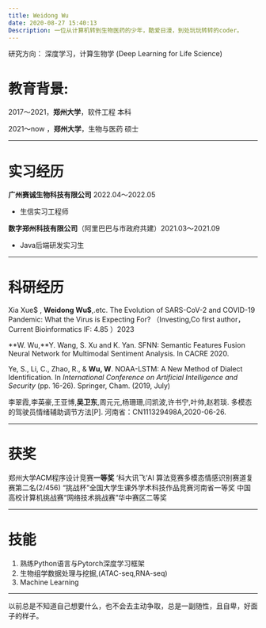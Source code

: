 ```yaml
---
title: Weidong Wu
date: 2020-08-27 15:40:13
Description: 一位从计算机转到生物医药的少年，酷爱日漫，到处玩玩转转的coder。
---
```


研究方向：
深度学习，计算生物学 (Deep Learning for Life Science)

# 教育背景:

2017～2021，**郑州大学**，软件工程 本科                                 

2021～now ，**郑州大学**，生物与医药 硕士

---

# 实习经历

**广州赛诚生物科技有限公司**  2022.04～2022.05

- 生信实习工程师

**数字郑州科技有限公司**（阿里巴巴与市政府共建）2021.03～2021.09

- Java后端研发实习生

---

# 科研经历

Xia Xue$ , **Weidong Wu$**,.etc.  The Evolution of SARS-CoV-2 and COVID-19 Pandemic: What the Virus is Expecting For? （Investing,Co first author，Current Bioinformatics IF: 4.85 ）2023

**W. Wu,**Y. Wang, S. Xu and K. Yan. SFNN: Semantic Features Fusion Neural Network for Multimodal Sentiment Analysis.  In CACRE 2020.

Ye, S., Li, C., Zhao, R., & **Wu, W**. NOAA-LSTM: A New Method of Dialect Identification. In *International Conference on Artificial Intelligence and Security* (pp. 16-26). Springer, Cham. (2019, July)

李翠霞,李英豪,王亚博,**吴卫东**,周元元,杨珊珊,闫凯波,许书宁,叶帅,赵若琰. 多模态的驾驶员情绪辅助调节方法[P]. 河南省：CN111329498A,2020-06-26.

---

# 获奖

郑州大学ACM程序设计竞赛**一等奖**
‘科大讯飞’AI 算法竞赛多模态情感识别赛道复赛第二名(2/456)
“挑战杯”全国大学生课外学术科技作品竞赛河南省一等奖
中国高校计算机挑战赛“网络技术挑战赛”华中赛区二等奖

---

# 技能

1. 熟练Python语言与Pytorch深度学习框架
1. 生物组学数据处理与挖掘,(ATAC-seq,RNA-seq)
1. Machine Learning 

---

以前总是不知道自己想要什么，也不会去主动争取，总是一副随性，且自卑，好面子的样子。

